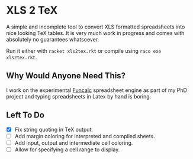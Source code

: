 # XLS 2 TeX #

A simple and incomplete tool to convert XLS formatted spreadsheets into nice looking TeX tables. It is very much work in progress and comes with absolutely no guarantees whatsoever.

Run it either with `racket xls2tex.rkt` or compile using `raco exe xls2tex.rkt`.

## Why Would Anyone Need This? ##

I work on the experimental [Funcalc](http://www.itu.dk/people/sestoft/funcalc/) spreadsheet engine as part of my PhD project and typing spreadsheets in Latex by hand is boring.

## Left To Do ##

 - [x] Fix string quoting in TeX output.
 - [ ] Add margin coloring for interpreted and compiled sheets.
 - [ ] Add input, output and intermediate cell coloring.
 - [ ] Allow for specifying a cell range to display.
